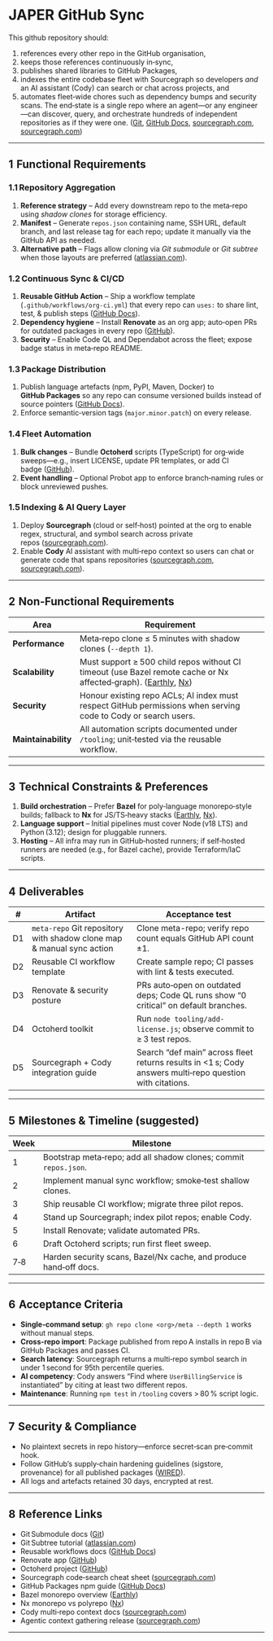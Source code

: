 # JAPER GitHub Sync

This github repository should:

1. references every other repo in the GitHub organisation, 
2. keeps those references continuously in‑sync, 
3. publishes shared libraries to GitHub Packages,
4. indexes the entire codebase fleet with Sourcegraph so developers *and* an AI assistant (Cody) can search or chat across projects, and 
5. automates fleet‑wide chores such as dependency bumps and security scans. The end‑state is a single repo where an agent—or any engineer—can discover, query, and orchestrate hundreds of independent repositories as if they were one. ([Git][1], [GitHub Docs][2], [sourcegraph.com][3], [sourcegraph.com][4])

---

## 1  Functional Requirements

### 1.1 Repository Aggregation

1. **Reference strategy** – Add every downstream repo to the meta‑repo using *shadow clones* for storage efficiency.
2. **Manifest** – Generate `repos.json` containing name, SSH URL, default branch, and last release tag for each repo; update it manually via the GitHub API as needed.
3. **Alternative path** – Flags allow cloning via *Git submodule* or *Git subtree* when those layouts are preferred ([atlassian.com][5]).

### 1.2 Continuous Sync & CI/CD

1. **Reusable GitHub Action** – Ship a workflow template (`.github/workflows/org-ci.yml`) that every repo can `uses:` to share lint, test, & publish steps ([GitHub Docs][2]).
2. **Dependency hygiene** – Install **Renovate** as an org app; auto‑open PRs for outdated packages in every repo ([GitHub][6]).
3. **Security** – Enable Code QL and Dependabot across the fleet; expose badge status in meta‑repo README.

### 1.3 Package Distribution

1. Publish language artefacts (npm, PyPI, Maven, Docker) to **GitHub Packages** so any repo can consume versioned builds instead of source pointers ([GitHub Docs][7]).
2. Enforce semantic‑version tags (`major.minor.patch`) on every release.

### 1.4 Fleet Automation

1. **Bulk changes** – Bundle **Octoherd** scripts (TypeScript) for org‑wide sweeps—e.g., insert LICENSE, update PR templates, or add CI badge ([GitHub][8]).
2. **Event handling** – Optional Probot app to enforce branch‑naming rules or block unreviewed pushes.

### 1.5 Indexing & AI Query Layer

1. Deploy **Sourcegraph** (cloud or self‑host) pointed at the org to enable regex, structural, and symbol search across private repos ([sourcegraph.com][3]).
2. Enable **Cody** AI assistant with multi‑repo context so users can chat or generate code that spans repositories ([sourcegraph.com][4], [sourcegraph.com][9]).

---

## 2  Non‑Functional Requirements

| Area                | Requirement                                                                                                                |
| ------------------- | -------------------------------------------------------------------------------------------------------------------------- |
| **Performance**     | Meta‑repo clone ≤ 5 minutes with shadow clones (`--depth 1`).                                                  |
| **Scalability**     | Must support ≥ 500 child repos without CI timeout (use Bazel remote cache or Nx affected‑graph). ([Earthly][10], [Nx][11]) |
| **Security**        | Honour existing repo ACLs; AI index must respect GitHub permissions when serving code to Cody or search users.             |
| **Maintainability** | All automation scripts documented under `/tooling`; unit‑tested via the reusable workflow.                                 |

---

## 3  Technical Constraints & Preferences

1. **Build orchestration** – Prefer **Bazel** for poly‑language monorepo‑style builds; fallback to **Nx** for JS/TS‑heavy stacks ([Earthly][10], [Nx][11]).
2. **Language support** – Initial pipelines must cover Node (v18 LTS) and Python (3.12); design for pluggable runners.
3. **Hosting** – All infra may run in GitHub‑hosted runners; if self‑hosted runners are needed (e.g., for Bazel cache), provide Terraform/IaC scripts.

---

## 4  Deliverables

| #  | Artifact                                                            | Acceptance test                                                                                          |
| -- | ------------------------------------------------------------------- | -------------------------------------------------------------------------------------------------------- |
| D1 | `meta-repo` Git repository with shadow clone map & manual sync action | Clone meta-repo; verify repo count equals GitHub API count ±1.                                 |
| D2 | Reusable CI workflow template                                       | Create sample repo; CI passes with lint & tests executed.                                                |
| D3 | Renovate & security posture                                         | PRs auto‑open on outdated deps; Code QL runs show “0 critical” on default branches.                      |
| D4 | Octoherd toolkit                                                    | Run `node tooling/add-license.js`; observe commit to ≥ 3 test repos.                                     |
| D5 | Sourcegraph + Cody integration guide                                | Search “def main” across fleet returns results in <1 s; Cody answers multi‑repo question with citations. |

---

## 5  Milestones & Timeline (suggested)

| Week | Milestone                                                         |
| ---- | ----------------------------------------------------------------- |
| 1    | Bootstrap meta‑repo; add all shadow clones; commit `repos.json`.     |
| 2    | Implement manual sync workflow; smoke‑test shallow clones.       |
| 3    | Ship reusable CI workflow; migrate three pilot repos.             |
| 4    | Stand up Sourcegraph; index pilot repos; enable Cody.             |
| 5    | Install Renovate; validate automated PRs.                         |
| 6    | Draft Octoherd scripts; run first fleet sweep.                    |
| 7‑8  | Harden security scans, Bazel/Nx cache, and produce hand‑off docs. |

---

## 6  Acceptance Criteria

* **Single‑command setup**: `gh repo clone <org>/meta --depth 1` works without manual steps.
* **Cross‑repo import**: Package published from repo A installs in repo B via GitHub Packages and passes CI.
* **Search latency**: Sourcegraph returns a multi‑repo symbol search in under 1 second for 95th percentile queries.
* **AI competency**: Cody answers “Find where `UserBillingService` is instantiated” by citing at least two different repos.
* **Maintenance**: Running `npm test` in `/tooling` covers > 80 % script logic.

---

## 7  Security & Compliance

* No plaintext secrets in repo history—enforce secret‑scan pre‑commit hook.
* Follow GitHub’s supply‑chain hardening guidelines (sigstore, provenance) for all published packages ([WIRED][12]).
* All logs and artefacts retained 30 days, encrypted at rest.

---

## 8  Reference Links

* Git Submodule docs ([Git][1])
* Git Subtree tutorial ([atlassian.com][5])
* Reusable workflows docs ([GitHub Docs][2])
* Renovate app ([GitHub][6])
* Octoherd project ([GitHub][8])
* Sourcegraph code‑search cheat sheet ([sourcegraph.com][3])
* GitHub Packages npm guide ([GitHub Docs][7])
* Bazel monorepo overview ([Earthly][10])
* Nx monorepo vs polyrepo ([Nx][11])
* Cody multi‑repo context docs ([sourcegraph.com][4])
* Agentic context gathering release ([sourcegraph.com][9])

---

[1]: https://git-scm.com/docs/git-submodule?utm_source=chatgpt.com "Git - git-submodule Documentation"
[2]: https://docs.github.com/en/actions/sharing-automations/reusing-workflows?utm_source=chatgpt.com "Reuse workflows - GitHub Docs"
[3]: https://sourcegraph.com/blog/how-to-search-cheat-sheet?utm_source=chatgpt.com "How to search code with Sourcegraph: a cheat sheet"
[4]: https://sourcegraph.com/docs/cody/core-concepts/context?utm_source=chatgpt.com "Cody Context - Sourcegraph docs"
[5]: https://www.atlassian.com/git/tutorials/git-subtree?utm_source=chatgpt.com "Git Subtree: Alternative to Git Submodule | Atlassian Git Tutorial"
[6]: https://github.com/apps/renovate?utm_source=chatgpt.com "GitHub Apps - Renovate · GitHub"
[7]: https://docs.github.com/en/packages/working-with-a-github-packages-registry/working-with-the-npm-registry?utm_source=chatgpt.com "Working with the npm registry - GitHub Docs"
[8]: https://github.com/octoherd/octoherd?utm_source=chatgpt.com "GitHub - octoherd/octoherd: Manage multiple repository updates all at once."
[9]: https://sourcegraph.com/changelog/agentic-context-gathering-available-in-cody?utm_source=chatgpt.com "Agentic context gathering available in Cody - Sourcegraph"
[10]: https://earthly.dev/blog/monorepo-with-bazel/?utm_source=chatgpt.com "Building a Monorepo with Bazel - Earthly Blog"
[11]: https://nx.dev/concepts/decisions/overview?utm_source=chatgpt.com "Monorepo or Polyrepo - Nx"
[12]: https://www.wired.com/story/github-code-signing-sigstore?utm_source=chatgpt.com "GitHub Moves to Guard Open Source Against Supply Chain Attacks"
